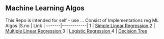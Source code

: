 ## Machine Learning Algos 
This Repo is intended for self - use ... Consist  of Implementations reg ML Algos
|S.no  | Link |
-------|------------|
1 | <a href="https://github.com/AjayBadrinath/Machine-Learning-Algorithms/blob/main/Ex1%20Linear%20Regression/Machine%20Learning%20Lab%20LR.ipynb">Simple Linear Regression </a>
2 | <a href="https://github.com/AjayBadrinath/Machine-Learning-Algorithms/blob/main/Ex2%20Multiple%20Regression/MultipleRegression.ipynb">Multiple Linear Regression </a>
3 | <a href="https://github.com/AjayBadrinath/Machine-Learning-Algorithms/blob/main/Ex3%20Logistic%20Regression/LogisticRegression%20(1).ipynb"> Logistic Regression </a>
4 | <a href="https://github.com/AjayBadrinath/Machine-Learning-Algorithms/blob/main/Ex4%20Decision%20Tree/DecisionTree.ipynb"> Decision Tree </a>

